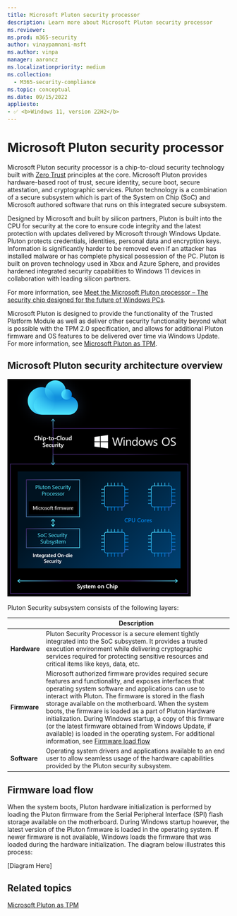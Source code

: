 ```yaml
---
title: Microsoft Pluton security processor
description: Learn more about Microsoft Pluton security processor
ms.reviewer:
ms.prod: m365-security
author: vinaypamnani-msft
ms.author: vinpa
manager: aaroncz
ms.localizationpriority: medium
ms.collection:
  - M365-security-compliance
ms.topic: conceptual
ms.date: 09/15/2022
appliesto:
- ✅ <b>Windows 11, version 22H2</b>
---
```


# Microsoft Pluton security processor

Microsoft Pluton security processor is a chip-to-cloud security technology built with [Zero Trust](/security/zero-trust/zero-trust-overview) principles at the core. Microsoft Pluton provides hardware-based root of trust, secure identity, secure boot, secure attestation, and cryptographic services. Pluton technology is a combination of a secure subsystem which is part of the System on Chip (SoC) and Microsoft authored software that runs on this integrated secure subsystem.

Designed by Microsoft and built by silicon partners, Pluton is built into the CPU for security at the core to ensure code integrity and the latest protection with updates delivered by Microsoft through Windows Update. Pluton protects credentials, identities, personal data and encryption keys. Information is significantly harder to be removed even if an attacker has installed malware or has complete physical possession of the PC. Pluton is built on proven technology used in Xbox and Azure Sphere, and provides hardened integrated security capabilities to Windows 11 devices in collaboration with leading silicon partners.

For more information, see [Meet the Microsoft Pluton processor – The security chip designed for the future of Windows PCs](https://www.microsoft.com/security/blog/2020/11/17/meet-the-microsoft-pluton-processor-the-security-chip-designed-for-the-future-of-windows-pcs/).

Microsoft Pluton is designed to provide the functionality of the Trusted Platform Module as well as deliver other security functionality beyond what is possible with the TPM 2.0 specification, and allows for additional Pluton firmware and OS features to be delivered over time via Windows Update. For more information, see [Microsoft Pluton as TPM](pluton-as-tpm.md).

## Microsoft Pluton security architecture overview

![Graphic showing the Microsoft Pluton security processor](../../images/pluton/Chip-to-cloud-security.png)

Pluton Security subsystem consists of the following layers:

| | Description |
|--|--|
| **Hardware** | Pluton Security Processor is a secure element tightly integrated into the SoC subsystem. It provides a trusted execution environment while delivering cryptographic services required for protecting sensitive resources and critical items like keys, data, etc. |
| **Firmware** | Microsoft authorized firmware provides required secure features and functionality, and exposes interfaces that operating system software and applications can use to interact with Pluton. The firmware is stored in the flash storage available on the motherboard. When the system boots, the firmware is loaded as a part of Pluton Hardware initialization. During Windows startup, a copy of this firmware (or the latest firmware obtained from Windows Update, if available) is loaded in the operating system. For additional information, see [Firmware load flow](#firmware-load-flow) |
| **Software** | Operating system drivers and applications available to an end user to allow seamless usage of the hardware capabilities provided by the Pluton security subsystem. |

## Firmware load flow

When the system boots, Pluton hardware initialization is performed by loading the Pluton firmware from the Serial Peripheral Interface (SPI) flash storage available on the motherboard. During Windows startup however, the latest version of the Pluton firmware is loaded in the operating system. If newer firmware is not available, Windows loads the firmware that was loaded during the hardware initialization. The diagram below illustrates this process:

[Diagram Here]

## Related topics

[Microsoft Pluton as TPM](pluton-as-tpm.md)
